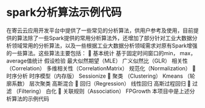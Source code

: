 # spark分析算法示例代码
在寄云云应用开发平台中提供了一些常见的分析算法，供用户参考及使用，目前提供的算法除了一些Spark提供的常用分析算法外，还增加了部分针对工业大数据分析领域常用的分析算法，以及一些根据工业大数据分析领域需求对原有Spark增强的一些算法。这些算法主要包括：
 基本统计
	  基于固定时间窗口的min， max， average值统计
	  假设检验
	  最大似然期望（MLE）
  	广义似然比（GLR）
  	相关性（Correlation）
  	多维相关性（CorrelationMatrix） 
  	规范化（Normalization）
	时序分析
  	时序模型（内存版）
  	Sessionize
	聚类 （Clustering）
  	Kmeans （轮廓系数）
  	层次聚类 
  	高斯混合
	回归（Regression）
  	线性回归 
  	高斯过程回归
	过滤 （Filtering）
  	白化
	关联规则（Association）
  	FPGrowth
本项目中是上述分析算法的示例代码
